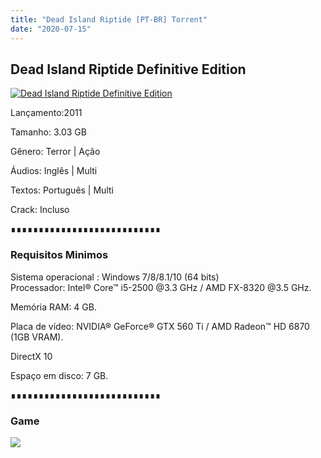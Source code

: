 ```yaml
---
title: "Dead Island Riptide [PT-BR] Torrent"
date: "2020-07-15"
---
```


## Dead Island Riptide Definitive Edition

[![](https://1.bp.blogspot.com/-H-TA9yvjhmQ/Xn-cheyKO9I/AAAAAAAAAfM/LXMRl66oYugZzh04c9rbNY79-tLHHzVYgCLcBGAsYHQ/s640/Dead-Island-Riptide-Definitive-EditionFree-Download-800x418.jpg "Dead Island Riptide Definitive Edition")](https://1.bp.blogspot.com/-H-TA9yvjhmQ/Xn-cheyKO9I/AAAAAAAAAfM/LXMRl66oYugZzh04c9rbNY79-tLHHzVYgCLcBGAsYHQ/s1600/Dead-Island-Riptide-Definitive-EditionFree-Download-800x418.jpg)

Lançamento:2011

Tamanho: 3.03 GB

Gênero: Terror | Ação

Áudios: Inglês | Multi

Textos: Português | Multi

Crack: Incluso

∎∎∎∎∎∎∎∎∎∎∎∎∎∎∎∎∎∎∎∎∎∎∎∎∎∎∎

  

### Requisitos Minimos

Sistema operacional : Windows 7/8/8.1/10 (64 bits)  
Processador: Intel® Core™ i5-2500 @3.3 GHz / AMD FX-8320 @3.5 GHz.

Memória RAM: 4 GB.

Placa de vídeo: NVIDIA® GeForce® GTX 560 Ti / AMD Radeon™ HD 6870 (1GB VRAM).

DirectX 10

Espaço em disco: 7 GB.

∎∎∎∎∎∎∎∎∎∎∎∎∎∎∎∎∎∎∎∎∎∎∎∎∎∎∎

### Game

[![](https://1.bp.blogspot.com/-yFLUXt94Nr0/XnqhGvOZYJI/AAAAAAAAAdo/rPjWhDt_g_wEQXTBxlEbl_Wvji8YcqbwQCEwYBhgLKs0DAMBZVoA7MAAdbtGv_nwrOwTytMYEzAYvL9qiMsjCWN-pHzQxX2dpWgND_8aVpwAM4f9SuuwHHktHhtMvildYtJXZcCiyFew8zzNgKnniWSWPrQdBn197X5jDYWJaUTi_TWZvTK1O6uW9S--Wn1HFIuVK5E8TOj_ZlpcMldpQmuIOaxctGRh-IV98qPEgMcrqRBjM90BMlWXfcXG85iVGA8Vu_03OOkM-zCCKL_kPG0TJRDBS37W9wNVJdIvNL2j933wErSBkib14qHd_1754pR-w37dQtcNwx7CIopA-DuQgy3xb9Bb2TnepzVM0oynIOY5q_jLwyqJlCkO_P2ye-2fko2ZNGhtdQM1-YsD4zV0JYpNbMuGwm4tKCYfXO4sN6dzBKRK-Os6X9kmgxGYaGzIQNNgk1rXe1n37TCy08fIM4z1H1Cqi1zJfyeCVXgvxYZ3_ABfCZAhgVuXrrIEcRDmC4koXShJ903K5-r2ePIwwRaDCGVxmQkpKVSqPZtj_G-60K-DuEmjlRaRu74aYiWZnPMdGQlpsGqHyxJFRiLGfwMpTodCrc4trJagbaEG0ngDD6p5wMR6kLlkxUl0hWdYFkeJf0ToPcNIOK80w3Mjq8wU/s320/MAGNET{ca9bad4f721d92abc13e060f4f8dd78be4bc2e3e6ae69d619fbd104809de1ad1}2BLINK.png)](10fc49df1394f08c010ec89f1a08330ac380dd64&dn=Dead+Island+Riptide+{ca9bad4f721d92abc13e060f4f8dd78be4bc2e3e6ae69d619fbd104809de1ad1}28v1.4.1.1.13+{ca9bad4f721d92abc13e060f4f8dd78be4bc2e3e6ae69d619fbd104809de1ad1}2B+All+DLC{ca9bad4f721d92abc13e060f4f8dd78be4bc2e3e6ae69d619fbd104809de1ad1}29+RG+Revenants&tr=udp{ca9bad4f721d92abc13e060f4f8dd78be4bc2e3e6ae69d619fbd104809de1ad1}3A{ca9bad4f721d92abc13e060f4f8dd78be4bc2e3e6ae69d619fbd104809de1ad1}2F{ca9bad4f721d92abc13e060f4f8dd78be4bc2e3e6ae69d619fbd104809de1ad1}2Ftracker.openbittorrent.com{ca9bad4f721d92abc13e060f4f8dd78be4bc2e3e6ae69d619fbd104809de1ad1}3A80&tr=udp{ca9bad4f721d92abc13e060f4f8dd78be4bc2e3e6ae69d619fbd104809de1ad1}3A{ca9bad4f721d92abc13e060f4f8dd78be4bc2e3e6ae69d619fbd104809de1ad1}2F{ca9bad4f721d92abc13e060f4f8dd78be4bc2e3e6ae69d619fbd104809de1ad1}2Fopen.demonii.com{ca9bad4f721d92abc13e060f4f8dd78be4bc2e3e6ae69d619fbd104809de1ad1}3A1337&tr=udp{ca9bad4f721d92abc13e060f4f8dd78be4bc2e3e6ae69d619fbd104809de1ad1}3A{ca9bad4f721d92abc13e060f4f8dd78be4bc2e3e6ae69d619fbd104809de1ad1}2F{ca9bad4f721d92abc13e060f4f8dd78be4bc2e3e6ae69d619fbd104809de1ad1}2Ftracker.coppersurfer.tk{ca9bad4f721d92abc13e060f4f8dd78be4bc2e3e6ae69d619fbd104809de1ad1}3A6969&tr=udp{ca9bad4f721d92abc13e060f4f8dd78be4bc2e3e6ae69d619fbd104809de1ad1}3A{ca9bad4f721d92abc13e060f4f8dd78be4bc2e3e6ae69d619fbd104809de1ad1}2F{ca9bad4f721d92abc13e060f4f8dd78be4bc2e3e6ae69d619fbd104809de1ad1}2Fexodus.desync.com{ca9bad4f721d92abc13e060f4f8dd78be4bc2e3e6ae69d619fbd104809de1ad1}3A6969)
